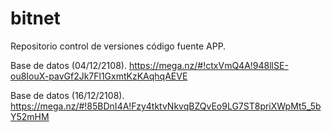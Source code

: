 # bitnet
Repositorio control de versiones código fuente APP.

Base de datos (04/12/2108).
https://mega.nz/#!ctxVmQ4A!948llSE-ou8IouX-pavGf2Jk7Fl1GxmtKzKAqhqAEVE

Base de datos (16/12/2108).
https://mega.nz/#!85BDnI4A!Fzy4tktvNkvqBZQvEo9LG7ST8priXWpMt5_5bY52mHM

